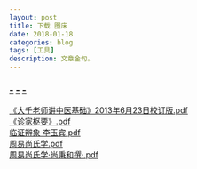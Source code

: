 ```yaml
---
layout: post
title: 下载 图床
date: 2018-01-18
categories: blog
tags: [工具]
description: 文章金句。
---
```


### [-](https://www.ctfile.com/) [-](http://photo.weibo.com/5243024133/photos) [-](https://weibo.com/u/5243024133/home?wvr=5) 



<a href="https://u16238391.ctfile.com/fs/16238391-233922516" target="_blank">《大千老师讲中医基础》2013年6月23日校订版.pdf</a><br/>
<a href="https://u16238391.ctfile.com/fs/16238391-233902493" target="_blank">《诊家枢要》.pdf</a><br/>
<a href="https://u16238391.ctfile.com/fs/16238391-233902688" target="_blank">临证辨象 李玉宾.pdf</a><br/>
<a href="https://u16238391.ctfile.com/fs/16238391-233902973" target="_blank">周易尚氏学.pdf</a><br/>
<a href="https://u16238391.ctfile.com/fs/16238391-233903022" target="_blank">周易尚氏学·尚秉和撰·.pdf</a><br/>



